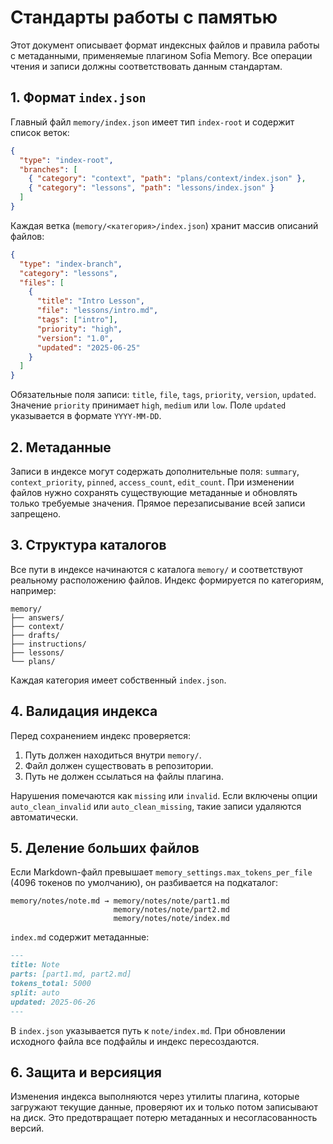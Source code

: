 # Стандарты работы с памятью

Этот документ описывает формат индексных файлов и правила работы с метаданными, применяемые плагином Sofia Memory. Все операции чтения и записи должны соответствовать данным стандартам.

## 1. Формат `index.json`

Главный файл `memory/index.json` имеет тип `index-root` и содержит список веток:

```json
{
  "type": "index-root",
  "branches": [
    { "category": "context", "path": "plans/context/index.json" },
    { "category": "lessons", "path": "lessons/index.json" }
  ]
}
```

Каждая ветка (`memory/<категория>/index.json`) хранит массив описаний файлов:

```json
{
  "type": "index-branch",
  "category": "lessons",
  "files": [
    {
      "title": "Intro Lesson",
      "file": "lessons/intro.md",
      "tags": ["intro"],
      "priority": "high",
      "version": "1.0",
      "updated": "2025-06-25"
    }
  ]
}
```

Обязательные поля записи: `title`, `file`, `tags`, `priority`, `version`, `updated`. Значение `priority` принимает `high`, `medium` или `low`. Поле `updated` указывается в формате `YYYY-MM-DD`.

## 2. Метаданные

Записи в индексе могут содержать дополнительные поля: `summary`, `context_priority`, `pinned`, `access_count`, `edit_count`. При изменении файлов нужно сохранять существующие метаданные и обновлять только требуемые значения. Прямое перезаписывание всей записи запрещено.

## 3. Структура каталогов

Все пути в индексе начинаются с каталога `memory/` и соответствуют реальному расположению файлов. Индекс формируется по категориям, например:

```
memory/
├── answers/
├── context/
├── drafts/
├── instructions/
├── lessons/
└── plans/
```

Каждая категория имеет собственный `index.json`.

## 4. Валидация индекса

Перед сохранением индекс проверяется:
1. Путь должен находиться внутри `memory/`.
2. Файл должен существовать в репозитории.
3. Путь не должен ссылаться на файлы плагина.

Нарушения помечаются как `missing` или `invalid`. Если включены опции `auto_clean_invalid` или `auto_clean_missing`, такие записи удаляются автоматически.

## 5. Деление больших файлов

Если Markdown-файл превышает `memory_settings.max_tokens_per_file` (4096 токенов по умолчанию), он разбивается на подкаталог:

```
memory/notes/note.md → memory/notes/note/part1.md
                       memory/notes/note/part2.md
                       memory/notes/note/index.md
```

`index.md` содержит метаданные:

```markdown
---
title: Note
parts: [part1.md, part2.md]
tokens_total: 5000
split: auto
updated: 2025-06-26
---
```

В `index.json` указывается путь к `note/index.md`. При обновлении исходного файла все подфайлы и индекс пересоздаются.

## 6. Защита и версияция

Изменения индекса выполняются через утилиты плагина, которые загружают текущие данные, проверяют их и только потом записывают на диск. Это предотвращает потерю метаданных и несогласованность версий.
